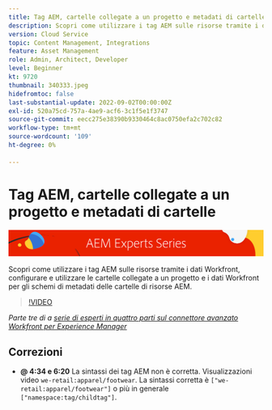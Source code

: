 ```yaml
---
title: Tag AEM, cartelle collegate a un progetto e metadati di cartelle per il connettore avanzato di Workfront per AEM
description: Scopri come utilizzare i tag AEM sulle risorse tramite i dati Workfront, utilizzare cartelle collegate a progetti e dati Workfront per AEM schemi di metadati delle cartelle di risorse.
version: Cloud Service
topic: Content Management, Integrations
feature: Asset Management
role: Admin, Architect, Developer
level: Beginner
kt: 9720
thumbnail: 340333.jpeg
hidefromtoc: false
last-substantial-update: 2022-09-02T00:00:00Z
exl-id: 520a75cd-757a-4ae9-acf6-3c1f5e1f3747
source-git-commit: eecc275e38390b9330464c8ac0750efa2c702c82
workflow-type: tm+mt
source-wordcount: '109'
ht-degree: 0%

---
```


# Tag AEM, cartelle collegate a un progetto e metadati di cartelle

![Serie di esperti AEM](./assets/banner.png)

Scopri come utilizzare i tag AEM sulle risorse tramite i dati Workfront, configurare e utilizzare le cartelle collegate a un progetto e i dati Workfront per gli schemi di metadati delle cartelle di risorse AEM.

>[!VIDEO](https://video.tv.adobe.com/v/340333?quality=12&learn=on)

_Parte tre di a [serie di esperti in quattro parti sul connettore avanzato Workfront per Experience Manager](./overview.md)_

## Correzioni

+ __@ 4:34 e 6:20__ La sintassi dei tag AEM non è corretta. Visualizzazioni video `we-retail:apparel/footwear`. La sintassi corretta è `["we-retail:apparel/footwear"]` o più in generale `["namespace:tag/childtag"]`.
